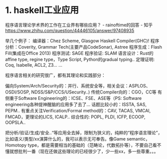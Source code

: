 # 1. haskell工业应用











程序语言理论学术界的工作在工业界有哪些应用？ - rainoftime的回答 - 知乎
https://www.zhihu.com/question/44446105/answer/97408935



举几个例子：
编译器：Chez Scheme, Glasgow Haskell Compiler(GHC)!
程序分析：Coverity, Grammar Tech(主要产品CodeSonar), Astree
程序生成：Flash Fill(集成在Office 2013)
程序测试: SAGE
程序验证: SLAM
语言设计：Rust的affine type, regine type，Type Script, Python的gradual typing..
定理证明: Coq, Isabelle, ACL2, Z3...
...

程序语言相关的研究很广，都有其理论和实践部分：

偏向System/Arch/Security的：并行、系统安全等，相关会议：ASPLOS、OSDI/SOSP, NDSS/S&P/CCS/USecurity..)
传统Compiler向的：CGO，CC等
有侧重于Software Engineering的：ICSE、FSE、ASE等（PS: Software engineering各种提神醒脑的应用多了去了...
话题比较小的：ISSTA, SAS, PEPM..
有重点关注Verification/Formal method的：CAV, TACAS, VMCAI, FMCAD，更理论的LICS, ICALP..
综合性的: POPL, PLDI, ICFP, ECOOP, OOPSLA..


把分析/验证/生成/安全..“等应用全去掉，限制为狭义的，纯粹的“程序语言理论”，比如语义/类型/xx演算什么的，我可以表示无可奉告。像Game semantic，Homotopy type，都是需要相当的基础的（范畴论，代数拓扑等），不要自己看不懂就想批判一番（现在还做这些理论的已经很少了，少一些xx，多一些尊重。。。














